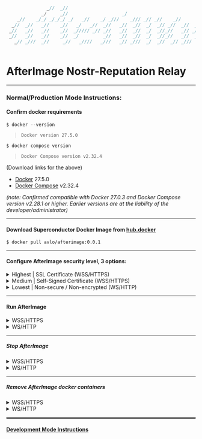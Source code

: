 ```java
               _//  _//                                                                 
             _/     _//                    _/                                           
    _//    _/_/ _/_/_/ _/   _//    _/ _///    _/// _// _//    _//       _//      _//    
  _//  _//   _//    _//   _/   _//  _//   _//  _//  _/  _// _//  _//  _//  _// _/   _// 
 _//   _//   _//    _//  _///// _// _//   _//  _//  _/  _//_//   _// _//   _//_///// _//
 _//   _//   _//    _//  _/         _//   _//  _//  _/  _//_//   _//  _//  _//_/        
   _// _///  _//     _//   _////   _///   _// _///  _/  _//  _// _///     _//   _////   
                                                                       _//
```
# AfterImage Nostr-Reputation Relay

----

### Normal/Production Mode Instructions:
#### Confirm docker requirements

    $ docker --version
>     Docker version 27.5.0
    $ docker compose version
>     Docker Compose version v2.32.4

(Download links for the above)
- [Docker](https://hub.docker.com/_/docker) 27.5.0
- [Docker Compose](https://docs.docker.com/compose/install/) v2.32.4

_(note: Confirmed compatible with Docker 27.0.3 and Docker Compose version v2.28.1 or higher.  Earlier versions are at the liability of the developer/administrator)_

----

#### Download Superconductor Docker Image from [hub.docker](https://hub.docker.com/repository/docker/avlo/afterimage-app/tags)
    $ docker pull avlo/afterimage:0.0.1

----

#### Configure AfterImage security level, 3 options:

<details>
  <summary>Highest | SSL Certificate (WSS/HTTPS)</summary>
  <ul>
    <li><a href="https://www.websitebuilderexpert.com/building-websites/how-to-get-an-ssl-certificate/">Obtain</a> an SSL certificate</li>
    <li><a href="https://www.baeldung.com/java-import-cer-certificate-into-keystore">Install</a> the certificate</li>
    <li>Download <a href="src/main/resources/application-prod_wss.properties.properties">application-prod_wss.properties</a> file & configure <a href="src/main/resources/application-prod_wss.properties.properties?plain=1#L6,8,L11-L15"> SSL settings</a></li>
    <li>Download <a href="docker-compose-prod_wss.yml">docker-compose-prod_wss.yml</a> file <i>(and optionally <a href="docker-compose-prod_wss.yml?plain=1#L10,32,L36-L37">edit relevant parameters</a> as applicable)</i></li>
  </ul>
</details>

<details>
  <summary>Medium | Self-Signed Certificate (WSS/HTTPS)</summary>
  <ul>
    <li><a href="https://www.baeldung.com/openssl-self-signed-cert">Create </a>a Self-Signed Certificate</li>
	<li><a href="https://www.baeldung.com/java-import-cer-certificate-into-keystore">Install</a> the certificate</li>
	<li>Download <a href="src/main/resources/application-prod_wss.properties.properties">application-prod_wss.properties</a> file & configure <a href="src/main/resources/application-prod_wss.properties.properties?plain=1#L6,8,L11-L15"> SSL settings</a></li>
    <li>Download <a href="docker-compose-prod_wss.yml">docker-compose-prod_wss.yml</a> file <i>(and optionally <a href="docker-compose-prod_wss.yml?plain=1#L10,32,L36-L37">edit relevant parameters</a> as applicable)</i></li>
  </ul>
</details> 

<details>
  <summary>Lowest | Non-secure / Non-encrypted (WS/HTTP)</summary>
  <ul>
    <li>Security-related configuration(s) not required</li>
    <li>Download <a href="docker-compose-prod_ws.yml">docker-compose-prod_ws.yml</a> file <i>(and optionally <a href="docker-compose-prod_ws.yml?plain=1#L10,32,L36-L37">edit relevant parameters</a> as applicable)</i></li>
  </ul>
</details>

----

#### Run AfterImage

<details>
  <summary>WSS/HTTPS</summary>  

run without logging:

    docker compose -f docker-compose-prod_wss.yml up 

run with container logging displayed to console:  

    docker compose -f docker-compose-prod_wss.yml up --abort-on-container-failure --attach-dependencies

run with docker logging displayed to console:  

    docker compose -f docker-compose-prod_wss.yml up -d && dcls | grep 'afterimage-app' | awk '{print $1}' | xargs docker logs -f
</details> 

<details>
  <summary>WS/HTTP</summary>  

run without logging:

    docker compose -f docker-compose-prod_ws.yml up 

run with container logging displayed to console:

    docker compose -f docker-compose-prod_ws.yml up --abort-on-container-failure --attach-dependencies

run with docker logging displayed to console:

    docker compose -f docker-compose-prod_ws.yml up -d && dcls | grep 'afterimage-app' | awk '{print $1}' | xargs docker logs -f
</details> 

----

##### Stop AfterImage

<details>
  <summary>WSS/HTTPS</summary>

    docker compose -f docker-compose-prod_wss.yml stop afterimage afterimage-db
</details> 

<details>
  <summary>WS/HTTP</summary>  

    docker compose -f docker-compose-prod_ws.yml stop afterimage afterimage-db
</details>

----  

##### Remove AfterImage docker containers

<details>
  <summary>WSS/HTTPS</summary>

    docker compose -f docker-compose-prod_wss.yml down --remove-orphans
</details> 

<details>
  <summary>WS/HTTP</summary>  

    docker compose -f docker-compose-prod_ws.yml down --remove-orphans
</details>

<hr style="border:2px solid grey">

#### [Development Mode Instructions](DEVELOPMENT.md)

